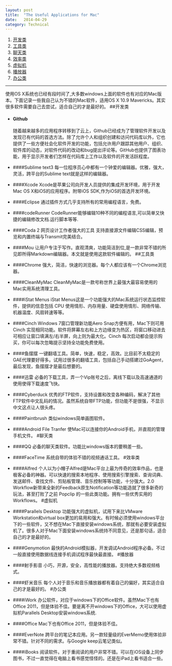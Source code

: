 ```yaml
---
layout: post
title:  "The Useful Applications for Mac"
date:   2014-04-29
category: Technical
---
```

1. [开发类](#develop)
2. [工具类](#tools)
3. [聊天类](#chat)
4. [效率类](#efficiency)
5. [虚拟机](#VirtualMachine)
6. [播放器](#player)
7. [办公类](#work)

----
使用OS X系统也已经有段时间了,大多数windows上面的软件也有对应的Mac版本。下面记录一些我自己认为不错的Mac软件，适用OS X 10.9 Mavericks。其实很多软件需要自己去尝试，适合自己的才是最好的。
##<a id="develop"></a>开发类
+ #### Github
	随着越来越多的应用程序转移到了云上，Github已经成为了管理软件开发以及发现已有代码的首选方法。除了允许个人和组织创建和访问代码库以外，它也提供了一些方便社会化软件开发的功能，包括允许用户跟踪其他用户、组织、软件库的动态，对软件代码的改动和bug提出评论等。GitHub也提供了图表功能，用于显示开发者们怎样在代码库上工作以及软件的开发活跃程度。

+ ####Sublime text3
每一位程序员心中都有一个钟爱的编辑器。优雅，强大，灵活，跨平台的Sublime text就是这样的编辑器。

+ ####Xcode
Xcode是苹果公司向开发人员提供的集成开发环境，用于开发Mac OS X和iOS的应用程序。附带iOS SDK,作为iOS的首选开发环境。

+ ####Eclipse
通过插件方式几乎支持所有的常用编程语言，免费。

+ ####codeRunner
CodeRunner能够编辑10种不同的编程语言,可以简单又快捷的编辑修改文档.运行脚本等等. 

+ ####Coda 2
网页设计工作者强大的工具 支持直接源文件编辑CSS编辑，预览和内置终端与Transmit完美结合。

+ ####Mou
让用户专注于写作。直观清爽，功能简洁到位,是一款非常不错的所见即所得Markdown编辑器。本文就是使用这款软件编辑的。
##<a id="tools"></a>工具类
- ####Chrome
强大，简洁，快速的浏览器。每个人都应该有一个Chrome浏览器。

- ####CleanMyMac 
CleanMyMac是一款号称世界上最强大最容易使用的Mac实用系统清理工具。

- ####iStat Menus
iStat Menus这是一个功能强大的Mac系统运行状态监控软件，提供的信息包括 CPU 使用情形、内存用量、硬盘使用情形、网络传输、机器温度、风扇转速等等。

- ####Cinch 
Windows 7窗口管理新功能Aero Snap方便有用，Mac下则可用 Cinch 实现相同功能。软件将屏幕左右和上方边缘变为热区，将窗口移动进去可相应让窗口填满左/右半屏，向上则为最大化。Cinch 每次启动都会提示购买，你可以每次忽略提示坚持全功能免费使用。

- ####鱼摆摆
一键翻墙工具。简单，快速，稳定，高效。比目前不太稳定的GAE代理要好得多。试用过很多的翻墙工具，包括自己手动搭建过GoAgent，最后发现，鱼摆摆才是最后想要的。

- ####迅雷
必备的下载工具，弄一个Vip账号之后，离线下载以及高速通道的使用使得下载速度飞快。

- ####Cyberduck
优秀的FTP软件，支持设置和改变各种编码，解决了其他FTP软件中文乱码的情况。虽然系统自带FTP功能，但功能不是很强，不显示中文这点让人很头疼。

- ####Paintbrush
类似windows简单画图软件。

- ####Android File Tranfer
使Mac可以连接你的Android手机，并直观的管理手机文件。
#<a id="chat"></a>聊天类
- ####QQ
必备的聊天类软件。功能比windows版本的要稍差一些。

- ####FaceTime
系统自带的体验不错的视频通话工具。
#<a id="efficiency"></a>效率类
- ####Alfred
个人以为小帽子Alfred是Mac平台上最为传奇的效率作品，也是极客必备的神器。可以快速的搜索本地程序、使用搜索引擎搜索、查询词典、发送邮件、查找文件、剪贴板管理、音乐控制等等功能，十分强大。2.0 Workflow新带来全新的Feedback原生Notification等功能造就了很多新奇的玩法，甚至打败了之前 Popclip 的一些此类功能。拥有一些优秀实用的Workflows。
#<a id="VirtualMachine"></a>虚拟机
- ####Parallels Desktop
功能强大的虚拟机，试用下来比VMware Workstation和virtual box更加的易用和强大。有时候必须使用windows平台下的一些软件，又不想在Mac下直接安装windows系统，那就有必要安装虚拟机了。很多人对于Mac下面安装windows系统持不同意见，还是那句话，适合自己的才是最好的。 

- ####Genymotion
最快的Android模拟器，开发调试Android程序必备。不过一般直接使用数据线连接手机调试程序最快最直接。
#<a id="player"></a>播放器
- ####射手影音
小巧，开源，安全，高性能的播放器。支持绝大多数视频格式。

- ####虾米音乐
每个人对于音乐和音乐播放器都有着自己的偏好，其实适合自己的才是最好的。
#<a id="work"></a>办公类
- ####iWork
办公软件，对应于windows下的Office软件。虽然Mac下也有Office 2011，但是体验不佳。要是离不开windows下的Office，大可以使用虚拟机Parallels Desktop安装windows系统.

- ####Office
Mac下也有Office 2011，但是体验不佳。

- ####EverNote
跨平台的笔记本应用。另一款轻量级的EverMemo使用体验非常不错。针对不同的需求。与Google keep云笔记类似。 

- ####iBooks
阅读软件。对于重阅读的用户非常不错。可以在iOS设备上同步图书，不过一直觉得在电脑上看书感觉怪怪的。还是在iPad上看书适合一些。